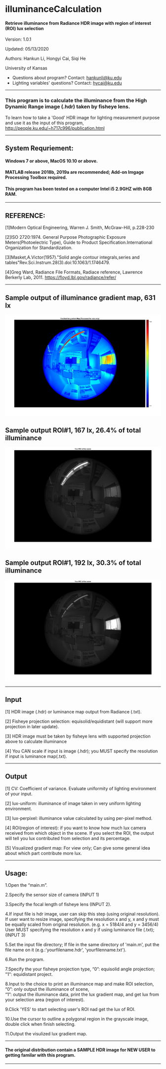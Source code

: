 # illuminanceCalculation
#### Retrieve illuminance from Radiance HDR image with region of interest (ROI) lux selection

Version: 1.0.1

Updated: 05/13/2020	

Authors: Hankun Li, Hongyi Cai, Siqi He

University of Kansas	

* Questions about program? Contact: hankunli@ku.edu 
* Lighting variables' questions? Contact: hycai@ku.edu 

----------------------------------------------------------------------------------------------------------------------
### This program is to calculate the illuminance from the High Dynamic Range image (.hdr) taken by fisheye lens.

To learn how to take a 'Good' HDR image for lighting measurement purpose and use it as the input of this program, http://people.ku.edu/~h717c996/publication.html

----------------------------------------------------------------------------------------------------------------------
## System Requriement:
 
#### Windows 7 or above, MacOS 10.10 or above.

#### MATLAB release 2018b, 2019a are recommended; Add-on Imgage Processing Toolbox required.

#### This program has been tested on a computer Intel i5 2.9GHZ with 8GB RAM.

-----------------------------------------------------------------------------------------------------------------------
## REFERENCE:

[1]Modern Optical Engineering, Warren J. Smith, McGraw-Hill, p.228-230

[2]ISO 2720:1974. General Purpose Photographic Exposure Meters(Photoelectric Type),
Guide to Product Specification.International Organization for Standardization.

[3]Masket,A.Victor(1957)."Solid angle contour integrals,series and tables"Rev.Sci.Instrum.28(3).doi:10.1063/1.1746479.

[4]Greg Ward, Radiance File Formats, Radiace reference, Lawrence Berkerly Lab, 2011. https://floyd.lbl.gov/radiance/refer/

-----------------------------------------------------------------------------------------------------------------------
## Sample output of illuminance gradient map, 631 lx
![Sample output of illuminance gradient map, 631 lx](https://github.com/Hanq416/illuminanceCalculation/blob/master/sample_pics/1.png)

## Sample output ROI#1, 167 lx, 26.4% of total illuminance
![Sample output ROI#1](https://github.com/Hanq416/illuminanceCalculation/blob/master/sample_pics/2.jpg)

## Sample output ROI#1, 192 lx, 30.3% of total illuminance
![Sample output ROI#2](https://github.com/Hanq416/illuminanceCalculation/blob/master/sample_pics/3.jpg)

-----------------------------------------------------------------------------------------------------------------------
## Input

[1] HDR image (.hdr) or luminance map output from Radiance (.txt).

[2] Fisheye projection selection: equisolid/equidistant (will support more projection in later update).

[3] HDR image must be taken by fisheye lens with supported projection above to calculate illuminance

[4] You CAN scale if input is image (.hdr); you MUST specify the resolution if input is luminance map(.txt).

-----------------------------------------------------------------------------------------------------------------------
## Output

[1] CV: Coefficient of variance. Evaluate uniformity of lighting environment of your input.

[2] lux-uniform: illuminance of image taken in very uniform lighting environment.

[3] lux-perpixel: illuminance value calculated by using per-pixel method.

[4] ROI(region of interest): if you want to know how much lux camera received from which object in the scene.
If you select the ROI, the output will tell you lux contributed from selection and its percentage.

[5] Visualized gradient map: For view only; Can give some general idea about which part contribute more lux.

------------------------------------------------------------------------------------------------------------------------
## Usage:

1.Open the “main.m”.

2.Specify the sensor size of camera (INPUT 1)

3.Specify the focal length of fisheye lens (INPUT 2).

4.If input file is hdr image, user can skip this step (using original resolution). 
  If user want to resize image, specifying the resolution x and y, x and y must be equally scaled from original resolution. (e.g. x = 5184/4 and y = 3456/4)
  User MUST specifying the resolution x and y if using luminance file (.txt);  (INPUT 3)

5.Set the input file directory; If file in the same directory of 'main.m', put the file name on it (e.g.:'yourfilename.hdr', 'yourfilenname.txt').

6.Run the program. 

7.Specify the your fisheye projection type, “0”: equisolid angle projection; "1": equidistant project.

8.Input to the choice to print an illuminance map and make ROI selection, “0”: only output the illuminance of scene,  
  “1”: output the illuminance data, print the lux gradient map, and get lux from your selection area (region of interest).

9.Click 'YES' to start selecting user's ROI nad get the lux of ROI.

10.Use the cursor to outline a polygonal region in the grayscale image, double click when finish selecting.

11.Output the visulized lux gradient map.

--------------------------------------------------------------------------------------------------------------------------
#### The original distribution contain a SAMPLE HDR image for NEW USER to getting familar with this program.

--------------------------------------------------------------------------------------------------------------------------
